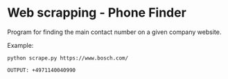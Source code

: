 # Web scrapping - Phone Finder

Program for finding the main contact number on a given company website.

Example:
```
python scrape.py https://www.bosch.com/

OUTPUT: +4971140040990
```
